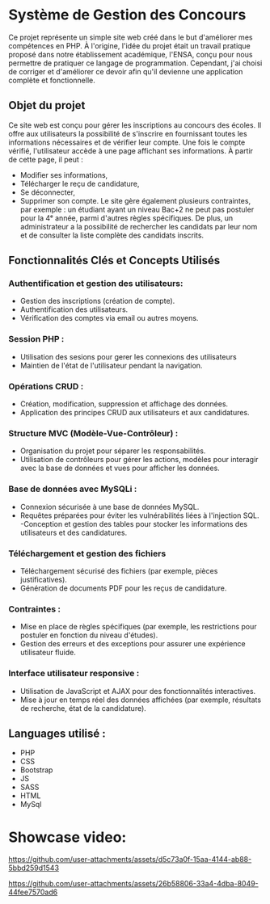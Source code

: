 # Système de Gestion des Concours
Ce projet représente un simple site web créé dans le but d'améliorer mes compétences en PHP. À l'origine, l'idée du projet était un travail pratique proposé dans notre établissement académique, l'ENSA, conçu pour nous permettre de pratiquer ce langage de programmation. Cependant, j'ai choisi de corriger et d'améliorer ce devoir afin qu'il devienne une application complète et fonctionnelle. 

## Objet du projet
Ce site web est conçu pour gérer les inscriptions au concours des écoles. Il offre aux utilisateurs la possibilité de s'inscrire en fournissant toutes les informations nécessaires et de vérifier leur compte. Une fois le compte vérifié, l'utilisateur accède à une page affichant ses informations. À partir de cette page, il peut :
- Modifier ses informations,
- Télécharger le reçu de candidature,
- Se déconnecter,
- Supprimer son compte.
Le site gère également plusieurs contraintes, par exemple : un étudiant ayant un niveau Bac+2 ne peut pas postuler pour la 4ᵉ année, parmi d'autres règles spécifiques. De plus, un administrateur a la possibilité de rechercher les candidats par leur nom et de consulter la liste complète des candidats inscrits.

## Fonctionnalités Clés et Concepts Utilisés
### Authentification et gestion des utilisateurs:
  - Gestion des inscriptions (création de compte).
  - Authentification des utilisateurs.
  - Vérification des comptes via email ou autres moyens.
### Session PHP :
  - Utilisation des sesions pour gerer les connexions des utilisateurs
  - Maintien de l'état de l'utilisateur pendant la navigation.
### Opérations CRUD : 
  - Création, modification, suppression et affichage des données.
  - Application des principes CRUD aux utilisateurs et aux candidatures.
### Structure MVC (Modèle-Vue-Contrôleur) :
  - Organisation du projet pour séparer les responsabilités.
  - Utilisation de contrôleurs pour gérer les actions, modèles pour interagir avec la base de données et vues pour afficher les données.
### Base de données avec MySQLi :
- Connexion sécurisée à une base de données MySQL.
- Requêtes préparées pour éviter les vulnérabilités liées à l'injection SQL.
-Conception et gestion des tables pour stocker les informations des utilisateurs et des candidatures.
### Téléchargement et gestion des fichiers
- Téléchargement sécurisé des fichiers (par exemple, pièces justificatives).
- Génération de documents PDF pour les reçus de candidature.
### Contraintes :
- Mise en place de règles spécifiques (par exemple, les restrictions pour postuler en fonction du niveau d'études).
- Gestion des erreurs et des exceptions pour assurer une expérience utilisateur fluide.
### Interface utilisateur responsive :
- Utilisation de JavaScript et AJAX pour des fonctionnalités interactives.
- Mise à jour en temps réel des données affichées (par exemple, résultats de recherche, état de la candidature).
## Languages utilisé :
- PHP
- CSS
- Bootstrap
- JS
- SASS
- HTML
- MySql



# Showcase video:

https://github.com/user-attachments/assets/d5c73a0f-15aa-4144-ab88-5bbd259d1543

https://github.com/user-attachments/assets/26b58806-33a4-4dba-8049-44fee7570ad6
